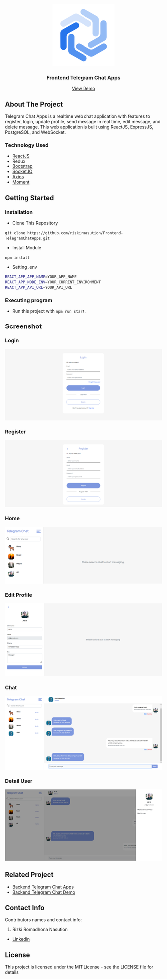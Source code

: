 <div align="center">
  <img src="./readme/logo.svg" width="200px" height="200px" />
</div>
<h3 align="center">Frontend Telegram Chat Apps</h3>
<p align="center">
  <a href="https://frontend-telegram-chat-apps.vercel.app/">View Demo</a>
</p>

<!-- ABOUT THE PROJECT -->
## About The Project

Telegram Chat Apps is a realtime web chat application with features to register, login, update profile, send message in real time, edit message, and delete message. This web application is built using ReactJS, ExpressJS, PostgreSQL, and WebSocket.

### Technology Used
- [ReactJS](https://reactjs.org/)
- [Redux](https://redux.js.org/)
- [Bootstrap](https://getbootstrap.com/)
- [Socket.IO](https://socket.io/)
- [Axios](https://github.com/axios/axios)
- [Moment](https://momentjs.com/)

<!-- GETTING STARTED -->
## Getting Started

### Installation
- Clone This Repository

`git clone https://github.com/rizkirnasution/Frontend-TelegramChatApps.git`

- Install Module

`npm install`

- Setting .env

```bash
REACT_APP_APP_NAME=YOUR_APP_NAME
REACT_APP_NODE_ENV=YOUR_CURRENT_ENVIRONMENT
REACT_APP_API_URL=YOUR_API_URL
```

### Executing program

- Run this project with `npm run start`.

<!-- SCREENSHOT -->
## Screenshot

### Login
<img src="./readme/ss-login.PNG" />

### Register
<img src="./readme/ss-register.PNG" />

### Home
<img src="./readme/ss-home.PNG" />

### Edit Profile
<img src="./readme/ss-editprofile.PNG" />

### Chat
<img src="./readme/ss-roomchatprivate.PNG" />

### Detail User
<img src="./readme/ss-detailuser.PNG" />

<!-- RELATED PROJECT -->
## Related Project

- [Backend Telegram Chat Apps](https://github.com/rizkirnasution/Backend-TelegramChatApps.git)
- [Backend Telegram Chat Demo](https://telegram-chat-be2-production.up.railway.app/)

<!-- CONTACT INFO -->
## Contact Info

Contributors names and contact info:

1. Rizki Romadhona Nasution

- [Linkedin](https://www.linkedin.com/in/rizkiromadhonanasution)

## License

This project is licensed under the MIT License - see the LICENSE file for details
